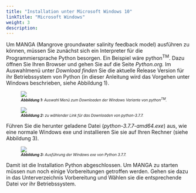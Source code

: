 ```yaml
---
title: "Installation unter Microsoft Windows 10"
linkTitle: "Microsoft Windows"
weight: 3
description:
---
```

Um MANGA (Mangrove groundwater salinity feedback model) ausführen zu können, müssen Sie zunächst sich ein Interpreter für die Programmiersprache Python besorgen. Ein Beispiel wäre python<sup>T</sup><sup>M</sup>. Dazu öffnen Sie Ihren Browser und gehen Sie auf die Seite *Python.org.* Im Auswahlmenü unter *Download finden* Sie die aktuelle Release Version für ihr Betriebssystem von Python (in dieser Anleitung wird das Vorgehen unter Windows beschrieben, siehe Abbildung 1).

<figure>
<img src="/de/static/Auswahl_Menue_zum_Downloaden_der_Windows_Variante_von_pythonTM.jpg">
<figcaption><font size = "1"><i><b>Abbildung 1:</b> Auswahl Menü zum Downloaden der Windows Variante von python<sup>T</sup><sup>M</sup>.</i></font></figcaption>
</figure><p>

<figure>
<img src="/de/static/zu_waehlender_Link_für_das_Downloaden_von_python-3_7_7.jpg">
<figcaption><font size = "1"><i><b>Abbildung 2:</b> zu wählender Link für das Downloaden von python-3.7.7.</i></font></figcaption>
</figure><p>

Führen Sie die herunter geladene Datei (*python-3.7.7-amd64.exe*) aus, wie eine normale Windows exe und installieren Sie sie auf Ihren Rechner (siehe Abbildung 3). 

<figure>
<img src="/de/static/Ausfuehrung_der_Windows_exe_von_Python_3_7_7.jpg">
<figcaption><font size = "1"><i><b>Abbildung 3:</b> Ausführung der Windows exe von Python 3.7.7.</i></font></figcaption>
</figure><p>

Damit ist die Installation Python abgeschlossen. Um MANGA zu starten müssen nun noch einige Vorbereitungen getroffen werden. Gehen sie dazu in das Unterverzeichnis Vorbereitung und Wählen sie die entsprechende Datei vor ihr Betriebssystem. 
